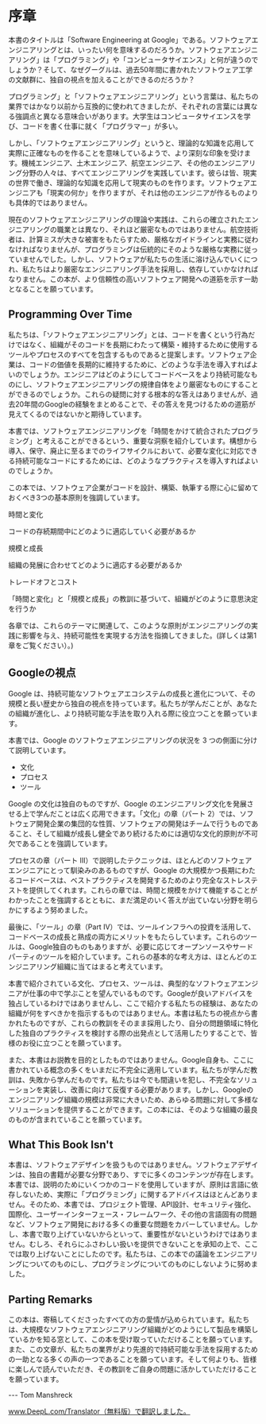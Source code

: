 # 序章

本書のタイトルは「Software Engineering at Google」である。ソフトウェアエンジニアリングとは、いったい何を意味するのだろうか。ソフトウェアエンジニアリング」は「プログラミング」や「コンピュータサイエンス」と何が違うのでしょうか？そして、なぜグーグルは、過去50年間に書かれたソフトウェア工学の文献群に、独自の視点を加えることができるのだろうか？

プログラミング」と「ソフトウェアエンジニアリング」という言葉は、私たちの業界ではかなり以前から互換的に使われてきましたが、それぞれの言葉には異なる強調点と異なる意味合いがあります。大学生はコンピュータサイエンスを学び、コードを書く仕事に就く「プログラマー」が多い。

しかし、「ソフトウェアエンジニアリング」というと、理論的な知識を応用して実際に正確なものを作ることを意味しているようで、より深刻な印象を受けます。機械エンジニア、土木エンジニア、航空エンジニア、その他のエンジニアリング分野の人々は、すべてエンジニアリングを実践しています。彼らは皆、現実の世界で働き、理論的な知識を応用して現実のものを作ります。ソフトウェアエンジニアも「現実の何か」を作りますが、それは他のエンジニアが作るものよりも具体的ではありません。

現在のソフトウェアエンジニアリングの理論や実践は、これらの確立されたエンジニアリングの職業とは異なり、それほど厳密なものではありません。航空技術者は、計算ミスが大きな被害をもたらすため、厳格なガイドラインと実務に従わなければなりませんが、プログラミングは伝統的にそのような厳格な実務に従っていませんでした。しかし、ソフトウェアが私たちの生活に溶け込んでいくにつれ、私たちはより厳密なエンジニアリング手法を採用し、依存していかなければなりません。この本が、より信頼性の高いソフトウェア開発への道筋を示す一助となることを願っています。

## Programming Over Time

私たちは、「ソフトウェアエンジニアリング」とは、コードを書くという行為だけではなく、組織がそのコードを長期にわたって構築・維持するために使用するツールやプロセスのすべてを包含するものであると提案します。ソフトウェア企業は、コードの価値を長期的に維持するために、どのような手法を導入すればよいのでしょうか。エンジニアはどのようにしてコードベースをより持続可能なものにし、ソフトウェアエンジニアリングの規律自体をより厳密なものにすることができるのでしょうか。これらの疑問に対する根本的な答えはありませんが、過去20年間のGoogleの経験をまとめることで、その答えを見つけるための道筋が見えてくるのではないかと期待しています。

本書では、ソフトウェアエンジニアリングを「時間をかけて統合されたプログラミング」と考えることができるという、重要な洞察を紹介しています。構想から導入、保守、廃止に至るまでのライフサイクルにおいて、必要な変化に対応できる持続可能なコードにするためには、どのようなプラクティスを導入すればよいのでしょうか。

この本では、ソフトウェア企業がコードを設計、構築、執筆する際に心に留めておくべき3つの基本原則を強調しています。

時間と変化

  コードの存続期間中にどのように適応していく必要があるか

規模と成長

  組織の発展に合わせてどのように適応する必要があるか

トレードオフとコスト

  「時間と変化」と「規模と成長」の教訓に基づいて、組織がどのように意思決定を行うか

各章では、これらのテーマに関連して、このような原則がエンジニアリングの実践に影響を与え、持続可能性を実現する方法を指摘してきました。(詳しくは第1章をご覧ください）。)

## Googleの視点

Google は、持続可能なソフトウェアエコシステムの成長と進化について、その規模と長い歴史から独自の視点を持っています。私たちが学んだことが、あなたの組織が進化し、より持続可能な手法を取り入れる際に役立つことを願っています。

本書では、Google のソフトウェアエンジニアリングの状況を 3 つの側面に分けて説明しています。

- 文化
- プロセス
- ツール

Google の文化は独自のものですが、Google のエンジニアリング文化を発展させる上で学んだことは広く応用できます。「文化」の章（パート 2）では、ソフトウェア開発企業の集団的な性質、ソフトウェアの開発はチームで行うものであること、そして組織が成長し健全であり続けるためには適切な文化的原則が不可欠であることを強調しています。

プロセスの章（パート III）で説明したテクニックは、ほとんどのソフトウェアエンジニアにとって馴染みのあるものですが、Google の大規模かつ長期にわたるコードベースは、ベストプラクティスを開発するためのより完全なストレステストを提供してくれます。これらの章では、時間と規模をかけて機能することがわかったことを強調するとともに、まだ満足のいく答えが出ていない分野を明らかにするよう努めました。

最後に、「ツール」の章（Part IV）では、ツールインフラへの投資を活用して、コードベースの成長と熟成の両方にメリットをもたらしています。これらのツールは、Google独自のものもありますが、必要に応じてオープンソースやサードパーティのツールを紹介しています。これらの基本的な考え方は、ほとんどのエンジニアリング組織に当てはまると考えています。

本書で紹介されている文化、プロセス、ツールは、典型的なソフトウェアエンジニアが仕事の中で学ぶことを望んでいるものです。Googleが良いアドバイスを独占しているわけではありませんし、ここで紹介する私たちの経験は、あなたの組織が何をすべきかを指示するものではありません。本書は私たちの視点から書かれたものですが、これらの教訓をそのまま採用したり、自分の問題領域に特化した独自のプラクティスを検討する際の出発点として活用したりすることで、皆様のお役に立つことを願っています。

また、本書はお説教を目的としたものではありません。Google自身も、ここに書かれている概念の多くをいまだに不完全に適用しています。私たちが学んだ教訓は、失敗から学んだものです。私たちは今でも間違いを犯し、不完全なソリューションを実装し、改善に向けて反復する必要があります。しかし、Googleのエンジニアリング組織の規模は非常に大きいため、あらゆる問題に対して多様なソリューションを提供することができます。この本には、そのような組織の最良のものが含まれていることを願っています。

## What This Book Isn't

本書は、ソフトウェアデザインを扱うものではありません。ソフトウェアデザインは、独自の書籍が必要な分野であり、すでに多くのコンテンツが存在します。本書では、説明のためにいくつかのコードを使用していますが、原則は言語に依存しないため、実際に「プログラミング」に関するアドバイスはほとんどありません。そのため、本書では、プロジェクト管理、API設計、セキュリティ強化、国際化、ユーザーインターフェース・フレームワーク、その他の言語固有の問題など、ソフトウェア開発における多くの重要な問題をカバーしていません。しかし、本書で取り上げていないからといって、重要性がないというわけではありません。むしろ、それらにふさわしい扱いを提供できないことを承知の上で、ここでは取り上げないことにしたのです。私たちは、この本での議論をエンジニアリングについてのものにし、プログラミングについてのものにしないように努めました。

## Parting Remarks

この本は、寄稿してくださったすべての方の愛情が込められています。私たちは、大規模なソフトウェアエンジニアリング組織がどのようにして製品を構築しているかを知る窓として、この本を受け取っていただけることを願っています。また、この文章が、私たちの業界がより先進的で持続可能な手法を採用するための一助となる多くの声の一つであることを願っています。そして何よりも、皆様に楽しんで読んでいただき、その教訓をご自身の問題に活かしていただけることを願っています。

  ---   Tom Manshreck



www.DeepL.com/Translator（無料版）で翻訳しました。